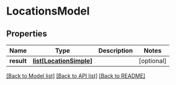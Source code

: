 # LocationsModel

## Properties
Name | Type | Description | Notes
------------ | ------------- | ------------- | -------------
**result** | [**list[LocationSimple]**](LocationSimple.md) |  | [optional] 

[[Back to Model list]](../README.md#documentation-for-models) [[Back to API list]](../README.md#documentation-for-api-endpoints) [[Back to README]](../README.md)


